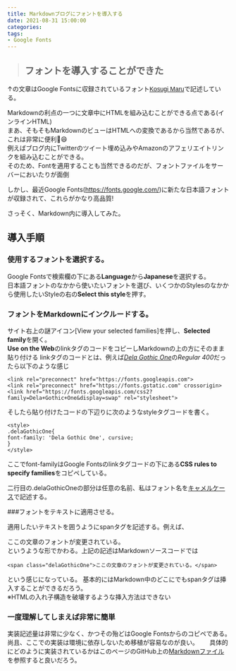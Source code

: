 ```yaml
---
title: Markdownブログにフォントを導入する
date: 2021-08-31 15:00:00
categories:
tags: 
- Google Fonts
---
```


<link rel="preconnect" href="https://fonts.googleapis.com">
<link rel="preconnect" href="https://fonts.gstatic.com" crossorigin>
<link href="https://fonts.googleapis.com/css2?family=Kosugi&family=Kosugi+Maru&display=swap" rel="stylesheet">
<style>  
.kosugiMaru{
font-family: 'Kosugi Maru', sans-serif;
}
.kosugi{
    font-family: 'Kosugi', sans-serif;
}
</style>

> ## <span class="kosugiMaru">フォントを導入することができた</span>  

↑の文章はGoogle Fontsに収録されているフォント<span class="kosugiMaru">[Kosugi Maru](https://fonts.google.com/specimen/Kosugi+Maru?subset=japanese)</span>で記述している。　　

<!-- more -->

Markdownの利点の一つに文章中にHTMLを組み込むことができる点である(インラインHTML)  
まあ、そもそもMarkdownのビューはHTMLへの変換であるから当然であるが、これは非常に便利:smile:  
例えばブログ内にTwitterのツイート埋め込みやAmazonのアフェリエイトリンクを組み込むことができる。  
そのため、Fontを適用することも当然できるのだが、フォントファイルをサーバーにおいたりが面倒  

しかし、最近Google Fonts(https://fonts.google.com/)に新たな日本語フォントが収録されて、これらがかなり高品質!　  

さっそく、Markdown内に導入してみた。　　

## 導入手順
### 使用するフォントを選択する。
Google Fontsで検索欄の下にある**Language**から**Japanese**を選択する。  
日本語フォントのなかから使いたいフォントを選び、いくつかのStylesのなかから使用したいStyleの右の**Select this style**を押す。  

### フォントをMarkdownにインクルードする。  
サイト右上の謎アイコン[View your selected families]を押し、**Selected family**を開く。  
**Use on the Web**のlinkタグのコードをコピーしMarkdownの上の方にそのまま貼り付ける
linkタグのコードとは、例えば[*Dela Gothic One*](https://fonts.google.com/specimen/Dela+Gothic+One?subset=japanese)の*Regular 400*だったら以下のような感じ  
```
<link rel="preconnect" href="https://fonts.googleapis.com">
<link rel="preconnect" href="https://fonts.gstatic.com" crossorigin>
<link href="https://fonts.googleapis.com/css2?family=Dela+Gothic+One&display=swap" rel="stylesheet">
```

そしたら貼り付けたコードの下辺りに次のようなstyleタグコードを書く。　　
```
<style>  
.delaGothicOne{
font-family: 'Dela Gothic One', cursive;
}
</style>
```
ここでfont-familyはGoogle Fontsのlinkタグコードの下にある**CSS rules to specify families**をコピペしている。

二行目の.delaGothicOneの部分は任意の名前、私はフォント名を[キャメルケース](https://ja.wikipedia.org/wiki/%E3%82%AD%E3%83%A3%E3%83%A1%E3%83%AB%E3%82%B1%E3%83%BC%E3%82%B9)で記述する。  

###フォントをテキストに適用させる。

適用したいテキストを囲うようにspanタグを記述する。例えば、  

<link rel="preconnect" href="https://fonts.googleapis.com">
<link rel="preconnect" href="https://fonts.gstatic.com" crossorigin>
<link href="https://fonts.googleapis.com/css2?family=Dela+Gothic+One&display=swap" rel="stylesheet">

<style>  
.delaGothicOne{
font-family: 'Dela Gothic One', cursive;
}
</style>
<span class="delaGothicOne">ここの文章のフォントが変更されている。</span>  
というような形でかわる。上記の記述はMarkdownソースコードでは
```
<span class="delaGothicOne">ここの文章のフォントが変更されている。</span>  
```
という感じになっている。
基本的にはMarkdown中のどこにでもspanタグは挿入することができるだろう。  
※HTMLの入れ子構造を破壊するような挿入方法はできない

### 一度理解してしまえば非常に簡単
実装記述量は非常に少なく、かつその殆どはGoogle Fontsからのコピペである。　尚且、ここでの実装は環境に依存しないため移植が容易なのが良い。　　
具体的にどのように実装されているかはこのページのGitHub上の[Markdownファイル](https://github.com/CitronSeason/CitronSeason.github.io/blob/main/_posts/2021-08-31-%E3%83%95%E3%82%A9%E3%83%B3%E3%83%88%E5%B0%8E%E5%85%A5.md)を参照すると良いだろう。

